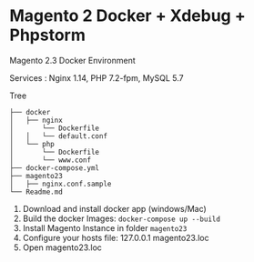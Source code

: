 # Magento 2 Docker + Xdebug + Phpstorm

Magento 2.3 Docker Environment

Services  : Nginx 1.14, PHP 7.2-fpm, MySQL 5.7

Tree
```
├── docker
│   ├── nginx
│       └── Dockerfile
│   │   └── default.conf
│   └── php
│       └── Dockerfile
│       └── www.conf
├── docker-compose.yml
├── magento23
│   ├── nginx.conf.sample
└── Readme.md
```
1. Download and install docker app (windows/Mac)
2. Build the docker Images: ```docker-compose up --build```
3. Install Magento Instance in folder ```magento23```
4. Configure your hosts file: 127.0.0.1 magento23.loc
5. Open magento23.loc
